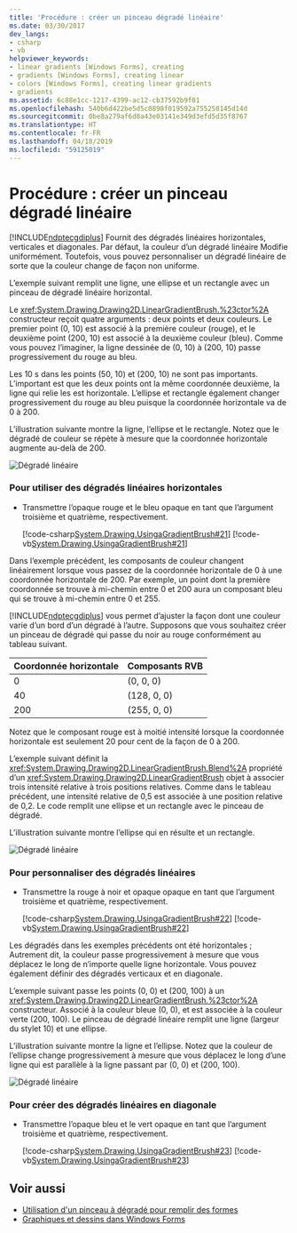 ```yaml
---
title: 'Procédure : créer un pinceau dégradé linéaire'
ms.date: 03/30/2017
dev_langs:
- csharp
- vb
helpviewer_keywords:
- linear gradients [Windows Forms], creating
- gradients [Windows Forms], creating linear
- colors [Windows Forms], creating linear gradients
- gradients
ms.assetid: 6c88e1cc-1217-4399-ac12-cb37592b9f01
ms.openlocfilehash: 540b6d422be5d5c0898f019592a755258145d14d
ms.sourcegitcommit: 0be8a279af6d8a43e03141e349d3efd5d35f8767
ms.translationtype: HT
ms.contentlocale: fr-FR
ms.lasthandoff: 04/18/2019
ms.locfileid: "59125019"
---
```

# <a name="how-to-create-a-linear-gradient"></a>Procédure : créer un pinceau dégradé linéaire
[!INCLUDE[ndptecgdiplus](../../../../includes/ndptecgdiplus-md.md)] Fournit des dégradés linéaires horizontales, verticales et diagonales. Par défaut, la couleur d’un dégradé linéaire Modifie uniformément. Toutefois, vous pouvez personnaliser un dégradé linéaire de sorte que la couleur change de façon non uniforme.  
  
 L’exemple suivant remplit une ligne, une ellipse et un rectangle avec un pinceau de dégradé linéaire horizontal.  
  
 Le <xref:System.Drawing.Drawing2D.LinearGradientBrush.%23ctor%2A> constructeur reçoit quatre arguments : deux points et deux couleurs. Le premier point (0, 10) est associé à la première couleur (rouge), et le deuxième point (200, 10) est associé à la deuxième couleur (bleu). Comme vous pouvez l’imaginer, la ligne dessinée de (0, 10) à (200, 10) passe progressivement du rouge au bleu.  
  
 Les 10 s dans les points (50, 10) et (200, 10) ne sont pas importants. L’important est que les deux points ont la même coordonnée deuxième, la ligne qui relie les est horizontale. L’ellipse et rectangle également changer progressivement du rouge au bleu puisque la coordonnée horizontale va de 0 à 200.  
  
 L’illustration suivante montre la ligne, l’ellipse et le rectangle. Notez que le dégradé de couleur se répète à mesure que la coordonnée horizontale augmente au-delà de 200.  
  
 ![Dégradé linéaire](./media/cslineargradient1.png "cslineargradient1")  
  
### <a name="to-use-horizontal-linear-gradients"></a>Pour utiliser des dégradés linéaires horizontales  
  
-   Transmettre l’opaque rouge et le bleu opaque en tant que l’argument troisième et quatrième, respectivement.  
  
     [!code-csharp[System.Drawing.UsingaGradientBrush#21](~/samples/snippets/csharp/VS_Snippets_Winforms/System.Drawing.UsingaGradientBrush/CS/Class1.cs#21)]
     [!code-vb[System.Drawing.UsingaGradientBrush#21](~/samples/snippets/visualbasic/VS_Snippets_Winforms/System.Drawing.UsingaGradientBrush/VB/Class1.vb#21)]  
  
 Dans l’exemple précédent, les composants de couleur changent linéairement lorsque vous passez de la coordonnée horizontale de 0 à une coordonnée horizontale de 200. Par exemple, un point dont la première coordonnée se trouve à mi-chemin entre 0 et 200 aura un composant bleu qui se trouve à mi-chemin entre 0 et 255.  
  
 [!INCLUDE[ndptecgdiplus](../../../../includes/ndptecgdiplus-md.md)] vous permet d’ajuster la façon dont une couleur varie d’un bord d’un dégradé à l’autre. Supposons que vous souhaitez créer un pinceau de dégradé qui passe du noir au rouge conformément au tableau suivant.  
  
|Coordonnée horizontale|Composants RVB|  
|---------------------------|--------------------|  
|0|(0, 0, 0)|  
|40|(128, 0, 0)|  
|200|(255, 0, 0)|  
  
 Notez que le composant rouge est à moitié intensité lorsque la coordonnée horizontale est seulement 20 pour cent de la façon de 0 à 200.  
  
 L’exemple suivant définit la <xref:System.Drawing.Drawing2D.LinearGradientBrush.Blend%2A> propriété d’un <xref:System.Drawing.Drawing2D.LinearGradientBrush> objet à associer trois intensité relative à trois positions relatives. Comme dans le tableau précédent, une intensité relative de 0,5 est associée à une position relative de 0,2. Le code remplit une ellipse et un rectangle avec le pinceau de dégradé.  
  
 L’illustration suivante montre l’ellipse qui en résulte et un rectangle.  
  
 ![Dégradé linéaire](./media/cslineargradient2.png "cslineargradient2")  
  
### <a name="to-customize-linear-gradients"></a>Pour personnaliser des dégradés linéaires  
  
-   Transmettre la rouge à noir et opaque opaque en tant que l’argument troisième et quatrième, respectivement.  
  
     [!code-csharp[System.Drawing.UsingaGradientBrush#22](~/samples/snippets/csharp/VS_Snippets_Winforms/System.Drawing.UsingaGradientBrush/CS/Class1.cs#22)]
     [!code-vb[System.Drawing.UsingaGradientBrush#22](~/samples/snippets/visualbasic/VS_Snippets_Winforms/System.Drawing.UsingaGradientBrush/VB/Class1.vb#22)]  
  
 Les dégradés dans les exemples précédents ont été horizontales ; Autrement dit, la couleur passe progressivement à mesure que vous déplacez le long de n’importe quelle ligne horizontale. Vous pouvez également définir des dégradés verticaux et en diagonale.  
  
 L’exemple suivant passe les points (0, 0) et (200, 100) à un <xref:System.Drawing.Drawing2D.LinearGradientBrush.%23ctor%2A> constructeur. Associé à la couleur bleue (0, 0), et est associée à la couleur verte (200, 100). Le pinceau de dégradé linéaire remplit une ligne (largeur du stylet 10) et une ellipse.  
  
 L’illustration suivante montre la ligne et l’ellipse. Notez que la couleur de l’ellipse change progressivement à mesure que vous déplacez le long d’une ligne qui est parallèle à la ligne passant par (0, 0) et (200, 100).  
  
 ![Dégradé linéaire](./media/cslineargradient3.png "cslineargradient3")  
  
### <a name="to-create-diagonal-linear-gradients"></a>Pour créer des dégradés linéaires en diagonale  
  
-   Transmettre l’opaque bleu et le vert opaque en tant que l’argument troisième et quatrième, respectivement.  
  
     [!code-csharp[System.Drawing.UsingaGradientBrush#23](~/samples/snippets/csharp/VS_Snippets_Winforms/System.Drawing.UsingaGradientBrush/CS/Class1.cs#23)]
     [!code-vb[System.Drawing.UsingaGradientBrush#23](~/samples/snippets/visualbasic/VS_Snippets_Winforms/System.Drawing.UsingaGradientBrush/VB/Class1.vb#23)]  
  
## <a name="see-also"></a>Voir aussi

- [Utilisation d'un pinceau à dégradé pour remplir des formes](using-a-gradient-brush-to-fill-shapes.md)
- [Graphiques et dessins dans Windows Forms](graphics-and-drawing-in-windows-forms.md)
